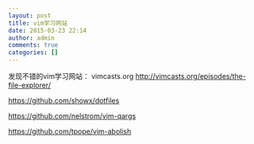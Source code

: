 ```yaml
---
layout: post
title: vim学习网站
date: 2015-03-23 22:14
author: admin
comments: true
categories: []
---
```

发现不错的vim学习网站：
vimcasts.org
http://vimcasts.org/episodes/the-file-explorer/

https://github.com/showx/dotfiles

https://github.com/nelstrom/vim-qargs

https://github.com/tpope/vim-abolish
